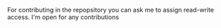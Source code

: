 For contributing in the repopsitory you can ask me to assign read-write access. I'm open for any contributions
